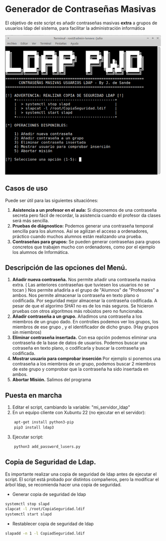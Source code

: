 # Generador de Contraseñas Masivas

El objetivo de este script es añadir contraseñas masivas **extra** a grupos de usuarios ldap del sistema,
para facilitar la administración informática

 ![A sample image](ldapPWD.png)

## Casos de uso

Puede ser útil para las siguientes situaciónes:

1. **Asistencia a un profesor en el aula:**
   Si disponemos de una contraseña secreta pero fácil de recordar, la asistencia cuando el profesor da clases será más sencilla.
2. **Pruebas de diágnostico:**
   Podemos generar una contraseña temporal sencilla para los alumnos. Así se agilizan el acceso a ordenadores, práctico cuando muchos alumnos están realizando una prueba.
3. **Contraseñas para grupos:**
   Se pueden generar contraseñas para grupos concretos que trabajen mucho con ordenadores, como por el ejemplo los alumnos de Informática.

## Descripción de las opciones del Menú.
1. **Añadir nueva contraseña.**
   Nos permite añadir una contraseña masiva extra. ( Las anteriores contraseñas que tuviesen los usuarios no se tocan )
   Nos permite añadirla a el grupo de "Alumnos" de "Profesores" a ambos. Nos permite almacenar la contraseña en texto plano o codificada. Por seguridad mejor almacenar la contraseña codificada. A pesar de que el algorimo SHA1 no es de los más
   seguros. Se hicieron pruebas con otros algoritmos más robústos pero no funcionaba.
2. **Añadir contraseña a un grupo.**
   Añadimos una contraseña a los miembros de un grupo dado.
   En controlies podemos ver los grupos, los miembros de ese grupo , y el identificador de dicho grupo. (Hay grupos sin miembros)
3. **Eliminar contraseña insertada.**
   Con esa opción podemos eliminar una contraseña de la base de datos de usuarios.
   Podemos buscar una cotraseña en texto plano, o codificarla y buscar la contraseña ya codificada.
5. **Mostrar usuario para comprobar inserción**
   Por ejemplo si ponemos una contraseña a los miembros de un grupo, podemos buscar 2 miembros de este grupo y comprobar que la contraseña ha sido insertada en ambos.
7. **Abortar Misión.**
   Salimos del programa


## Puesta en marcha

1. Editar el script, cambiando la variable: "mi_servidor_ldap"
2. En un equipo cliente con Xubuntu 22 (no ejecutar en el servidor): 
```bash
    apt-get install python3-pip
    pip3 install ldap3
```
3. Ejecutar script: 
```bash
    python3 add_password_lusers.py
```

## Copia de Seguridad de Ldap.

Es importante realizar una copia de seguridad de ldap antes de ejecutar el script.
El script está probado por distintos compañeros, pero la modificar el árbol ldap, se recomienda hacer una copia de seguridad.

* Generar copia de seguridad de ldap
```bash
systemctl stop slapd                   
slapcat -l /root/CopiaSeguridad.ldif    
systemctl start slapd                                                                    
```

* Restablecer copia de seguridad de ldap
```bash
slapadd -n 1 -l CopiadSeguridad.ldif
```
